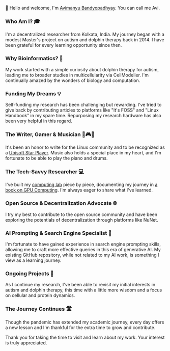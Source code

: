 <!-- ### Hi there 👋
-->

<!--
**avimanyu786/avimanyu786** is a ✨ _special_ ✨ repository because its `README.md` (this file) appears on your GitHub profile.

Here are some ideas to get you started:

- 🔭 I’m currently working on ...
- 🌱 I’m currently learning ...
- 👯 I’m looking to collaborate on ...
- 🤔 I’m looking for help with ...
- 💬 Ask me about ...
- 📫 How to reach me: ...
- 😄 Pronouns: ...
- ⚡ Fun fact: ...
-->

👋 Hello and welcome, I'm [Avimanyu Bandyopadhyay](https://linktr.ee/avimanyu). You can call me Avi.

### Who Am I? 🎓
I'm a decentralized researcher from Kolkata, India. My journey began with a modest Master's project on autism and dolphin therapy back in 2014. I have been grateful for every learning opportunity since then.

### Why Bioinformatics? 🧬
My work started with a simple curiosity about dolphin therapy for autism, leading me to broader studies in multicellularity via CellModeller. I'm continually amazed by the wonders of biology and computation.

### Funding My Dreams 💡
Self-funding my research has been challenging but rewarding. I've tried to give back by contributing articles to platforms like "It's FOSS" and "Linux Handbook" in my spare time. Repurposing my research hardware has also been very helpful in this regard.

### The Writer, Gamer & Musician 📝🎮🎶
It's been an honor to write for the Linux community and to be recognized as a [Ubisoft Star Player](https://www.marketscreener.com/quote/stock/UBISOFT-ENTERTAINMENT-4719/news/Ubisoft-Entertainment-Who-are-Ubisoft-s-Star-Players-23200448/). Music also holds a special place in my heart, and I'm fortunate to be able to play the piano and drums.

### The Tech-Savvy Researcher 💻
I've built my [computing lab](https://gizmoquest.com) piece by piece, documenting my journey in [a book on GPU Computing](https://github.com/PacktPublishing/Hands-On-GPU-Computing-with-Python). I'm always eager to share what I've learned.

### Open Source & Decentralization Advocate 🌐
I try my best to contribute to the open source community and have been exploring the potentials of decentralization through platforms like NuNet.

### AI Prompting & Search Engine Specialist 🤖
I'm fortunate to have gained experience in search engine prompting skills, allowing me to craft more effective queries in this era of generative AI. My existing GitHub repository, while not related to my AI work, is something I view as a learning journey.

### Ongoing Projects 🚀
As I continue my research, I've been able to revisit my initial interests in autism and dolphin therapy, this time with a little more wisdom and a focus on cellular and protein dynamics.

### The Journey Continues 🛣️
Though the pandemic has extended my academic journey, every day offers a new lesson and I'm thankful for the extra time to grow and contribute.

Thank you for taking the time to visit and learn about my work. Your interest is truly appreciated.
